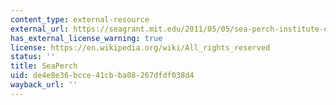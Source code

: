 ```yaml
---
content_type: external-resource
external_url: https://seagrant.mit.edu/2011/05/05/sea-perch-institute-challenge/
has_external_license_warning: true
license: https://en.wikipedia.org/wiki/All_rights_reserved
status: ''
title: SeaPerch
uid: de4e8e36-bcce-41cb-ba08-267dfdf038d4
wayback_url: ''
---
```

